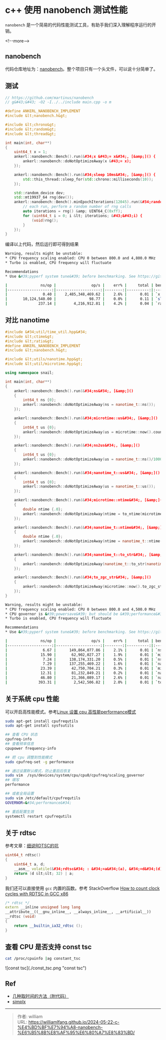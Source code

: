 # c&#43;&#43; 使用 nanobench 测试性能


`nanobench` 是一个简易的代码性能测试工具，有助手我们深入理解程序运行的开销。

&lt;!--more--&gt;

## nanobench

代码仓库地址为：[nanobench](https://github.com/martinus/nanobench)。整个项目只有一个头文件，可以说十分简单了。

## 测试

```c&#43;&#43;
// https://github.com/martinus/nanobench
// g&#43;&#43; -O2 -I../../include main.cpp -o m

#define ANKERL_NANOBENCH_IMPLEMENT
#include &lt;nanobench.h&gt;

#include &lt;chrono&gt;
#include &lt;random&gt;
#include &lt;thread&gt;

int main(int, char**)
{
    uint64_t x = 1;
    ankerl::nanobench::Bench().run(&#34;x &#43;= x&#34;, [&amp;]() {
        ankerl::nanobench::doNotOptimizeAway(x &#43;= x);
    });

    ankerl::nanobench::Bench().run(&#34;sleep 10ms&#34;, [&amp;]() {
        std::this_thread::sleep_for(std::chrono::milliseconds(10));
    });

    std::random_device dev;
    std::mt19937_64 rng(dev());
    ankerl::nanobench::Bench().minEpochIterations(12045).run(&#34;random fluctuations&#34;, [&amp;]() {
        // each run, perform a random number of rng calls
        auto iterations = rng() &amp; UINT64_C(0xff);
        for (uint64_t i = 0; i &lt; iterations; &#43;&#43;i) {
            (void)rng();
        }
    });
}
```

编译以上代码，然后运行即可得到结果

```bash
Warning, results might be unstable:
* CPU frequency scaling enabled: CPU 0 between 800.0 and 4,800.0 MHz
* Turbo is enabled, CPU frequency will fluctuate

Recommendations
* Use &#39;pyperf system tune&#39; before benchmarking. See https://github.com/psf/pyperf

|               ns/op |                op/s |    err% |     total | benchmark
|--------------------:|--------------------:|--------:|----------:|:----------
|                0.40 |    2,485,348,469.62 |    2.6% |      0.01 | `x &#43;= x`
|       10,124,540.00 |               98.77 |    0.0% |      0.11 | `sleep 10ms`
|              237.14 |        4,216,912.81 |    4.2% |      0.04 | `random fluctuations`
```

## 对比 nanotime

```c&#43;&#43;
#include &#34;util/time_util.hpp&#34;
#include &lt;ctime&gt;
#include &lt;ratio&gt;
#define ANKERL_NANOBENCH_IMPLEMENT
#include &lt;nanobench.h&gt;

#include &lt;utils/nanotime.hpp&gt;
#include &lt;util/microtime.hpp&gt;

using namespace snail;

int main(int, char**)
{
    ankerl::nanobench::Bench().run(&#34;ns&#34;, [&amp;]()
    {
        int64_t ns {0};
        ankerl::nanobench::doNotOptimizeAway(ns = nanotime_t::ns());
    });

    ankerl::nanobench::Bench().run(&#34;microtime::us&#34;, [&amp;]()
    {
        int64_t us {0};
        ankerl::nanobench::doNotOptimizeAway(us = microtime::now().count());
    });

    ankerl::nanobench::Bench().run(&#34;ns2us&#34;, [&amp;]()
    {
        int64_t us {0};
        ankerl::nanobench::doNotOptimizeAway(us = nanotime_t::ns()/1000);
    });

    ankerl::nanobench::Bench().run(&#34;nanotime_t::us&#34;, [&amp;]()
    {
        int64_t us {0};
        ankerl::nanobench::doNotOptimizeAway(us = nanotime_t::us());
    });

    ankerl::nanobench::Bench().run(&#34;microtime::ntime&#34;, [&amp;]()
    {
        double ntime {.0};
        ankerl::nanobench::doNotOptimizeAway(ntime = to_ntime(microtime::now().count()));
    });

    ankerl::nanobench::Bench().run(&#34;nanotime_t::ntime&#34;, [&amp;]()
    {
        double ntime {.0};
        ankerl::nanobench::doNotOptimizeAway(ntime = nanotime_t::ntime());
    });

    ankerl::nanobench::Bench().run(&#34;nanotime_t::to_str&#34;, [&amp;]()
    {
        ankerl::nanobench::doNotOptimizeAway(nanotime_t::to_str(nanotime_t::ns()));
    });

    ankerl::nanobench::Bench().run(&#34;to_zgc_str&#34;, [&amp;]()
    {
        ankerl::nanobench::doNotOptimizeAway(microtime::now().to_zgc_str());
    });
}
```

```bash
Warning, results might be unstable:
* CPU frequency scaling enabled: CPU 0 between 800.0 and 4,500.0 MHz
* CPU governor is &#39;powersave&#39; but should be &#39;performance&#39;
* Turbo is enabled, CPU frequency will fluctuate

Recommendations
* Use &#39;pyperf system tune&#39; before benchmarking. See https://github.com/psf/pyperf

|               ns/op |                op/s |    err% |     total | benchmark
|--------------------:|--------------------:|--------:|----------:|:----------
|                6.67 |      149,864,077.86 |    2.1% |      0.01 | `ns`
|               15.90 |       62,902,027.27 |    1.9% |      0.01 | `microtime::us`
|                7.24 |      138,174,331.20 |    0.5% |      0.01 | `ns2us`
|                7.29 |      137,255,469.22 |    1.6% |      0.01 | `nanotime_t::us`
|               23.39 |       42,750,704.21 |    0.3% |      0.01 | `microtime::ntime`
|               12.31 |       81,232,849.21 |    0.2% |      0.01 | `nanotime_t::ntime`
|               46.80 |       21,366,089.17 |    2.6% |      0.01 | `nanotime_t::to_str`
|              393.31 |        2,542,506.82 |    2.0% |      0.01 | `to_zgc_str`
```

## 关于系统 cpu 性能

可以开启高性能模式。参考[Linux 设置 cpu 高性能performance模式](https://williamlfang.github.io/2023-06-18-linux-%E8%AE%BE%E7%BD%AE-cpu-%E9%AB%98%E6%80%A7%E8%83%BDperformance%E6%A8%A1%E5%BC%8F/)

```bash
sudo apt-get install cpufrequtils
sudo apt-get install sysfsutils

## 查看 CPU 状态
cpufreq-info
## 查看频率信息
cpupower frequency-info

## 把 cpu 调整到性能模式
sudo cpufreq-set -g performance

## 通过设置默认模式，防止重启后恢复
sudo vim  /sys/devices/system/cpu/cpu0/cpufreq/scaling_governor
## 填写
performance

## 或者全局设置
sudo vim /etc/default/cpufrequtils
GOVERNOR=&#34;performance&#34;

## 重启配置生效
systemctl restart cpufrequtils
```

## 关于 rdtsc

参考文章：[细说RDTSC的坑](http://www.wangkaixuan.tech/?p=901)

```c&#43;&#43;
uint64_t rdtsc()
{
    uint64_t a, d;
    __asm__ volatile(&#34;rdtsc&#34; : &#34;=a&#34;(a), &#34;=d&#34;(d));
    return (d &lt;&lt; 32) | a;
}
```

我们还可以直接使用 `gcc` 内置的函数。参考 StackOverflow [How to count clock cycles with RDTSC in GCC x86](https://stackoverflow.com/questions/9887839/how-to-count-clock-cycles-with-rdtsc-in-gcc-x86)

```c&#43;&#43;
/* rdtsc */
extern __inline unsigned long long
__attribute__((__gnu_inline__, __always_inline__, __artificial__))
__rdtsc (void)
{
    return __builtin_ia32_rdtsc ();
}
```

## 查看 CPU 是否支持 const tsc

```bash
cat /proc/cpuinfo |ag constant_tsc
```

![const tsc](./const_tsc.png &#34;const tsc&#34;)

## Ref

- [几种取时间的方法（附代码）](http://www.wangkaixuan.tech/?p=840)
- [simplx](https://github.com/Tredzone/simplx)


---

> 作者: william  
> URL: https://williamlfang.github.io/2024-05-22-c-%E4%BD%BF%E7%94%A8-nanobench-%E6%B5%8B%E8%AF%95%E6%80%A7%E8%83%BD/  

